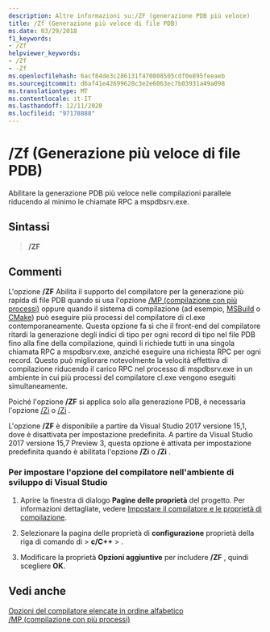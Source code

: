 ```yaml
---
description: Altre informazioni su:/ZF (generazione PDB più veloce)
title: /Zf (Generazione più veloce di file PDB)
ms.date: 03/29/2018
f1_keywords:
- /Zf
helpviewer_keywords:
- /Zf
- -Zf
ms.openlocfilehash: 6acf84de3c286131f470808505cdf0e895feeaeb
ms.sourcegitcommit: d6af41e42699628c3e2e6063ec7b03931a49a098
ms.translationtype: MT
ms.contentlocale: it-IT
ms.lasthandoff: 12/11/2020
ms.locfileid: "97178888"
---
```

# <a name="zf-faster-pdb-generation"></a>/Zf (Generazione più veloce di file PDB)

Abilitare la generazione PDB più veloce nelle compilazioni parallele riducendo al minimo le chiamate RPC a mspdbsrv.exe.

## <a name="syntax"></a>Sintassi

> **/ZF**

## <a name="remarks"></a>Commenti

L'opzione **/ZF** Abilita il supporto del compilatore per la generazione più rapida di file PDB quando si usa l'opzione [/MP (compilazione con più processi)](mp-build-with-multiple-processes.md) oppure quando il sistema di compilazione (ad esempio, [MSBuild](/visualstudio/msbuild/msbuild-reference) o [CMake](../cmake-projects-in-visual-studio.md)) può eseguire più processi del compilatore di cl.exe contemporaneamente. Questa opzione fa sì che il front-end del compilatore ritardi la generazione degli indici di tipo per ogni record di tipo nel file PDB fino alla fine della compilazione, quindi li richiede tutti in una singola chiamata RPC a mspdbsrv.exe, anziché eseguire una richiesta RPC per ogni record. Questo può migliorare notevolmente la velocità effettiva di compilazione riducendo il carico RPC nel processo di mspdbsrv.exe in un ambiente in cui più processi del compilatore cl.exe vengono eseguiti simultaneamente.

Poiché l'opzione **/ZF** si applica solo alla generazione PDB, è necessaria l'opzione [/Zi](z7-zi-zi-debug-information-format.md) o [/Zi](z7-zi-zi-debug-information-format.md) .

L'opzione **/ZF** è disponibile a partire da Visual Studio 2017 versione 15,1, dove è disattivata per impostazione predefinita. A partire da Visual Studio 2017 versione 15,7 Preview 3, questa opzione è attivata per impostazione predefinita quando è abilitata l'opzione **/Zi** o **/Zi** .

### <a name="to-set-this-compiler-option-in-the-visual-studio-development-environment"></a>Per impostare l'opzione del compilatore nell'ambiente di sviluppo di Visual Studio

1. Aprire la finestra di dialogo **Pagine delle proprietà** del progetto. Per informazioni dettagliate, vedere [Impostare il compilatore e le proprietà di compilazione](../working-with-project-properties.md).

1. Selezionare la pagina delle proprietà di **configurazione** proprietà della riga di comando di  >  **c/C++**  >   .

1. Modificare la proprietà **Opzioni aggiuntive** per includere **/ZF** , quindi scegliere **OK**.

## <a name="see-also"></a>Vedi anche

[Opzioni del compilatore elencate in ordine alfabetico](compiler-options-listed-alphabetically.md)<br/>
[/MP (compilazione con più processi)](mp-build-with-multiple-processes.md)<br/>
